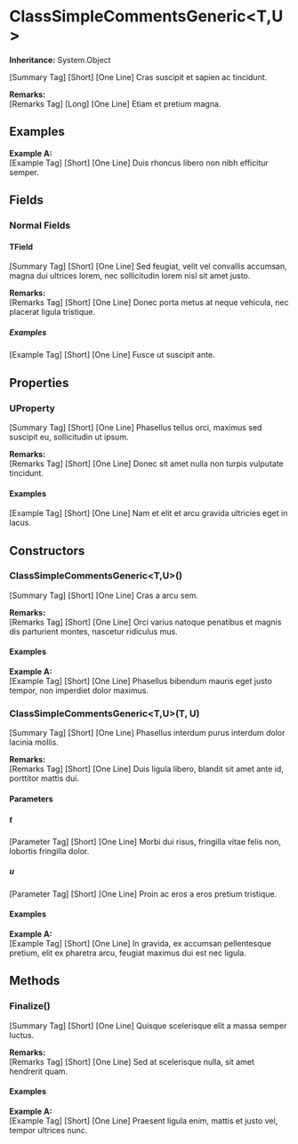 # ClassSimpleCommentsGeneric<T,U>

**Inheritance:** System.Object  
  
[Summary Tag] [Short] [One Line] Cras suscipit et sapien ac tincidunt.

**Remarks:**  
[Remarks Tag] [Long] [One Line] Etiam et pretium magna.

## Examples

**Example A:**  
[Example Tag] [Short] [One Line] Duis rhoncus libero non nibh efficitur semper.

## Fields

### Normal Fields

#### TField 

[Summary Tag] [Short] [One Line] Sed feugiat, velit vel convallis accumsan, magna dui ultrices lorem, nec sollicitudin lorem nisl sit amet justo.

**Remarks:**  
[Remarks Tag] [Short] [One Line] Donec porta metus at neque vehicula, nec placerat ligula tristique.

##### Examples

[Example Tag] [Short] [One Line] Fusce ut suscipit ante.

## Properties

### UProperty 

[Summary Tag] [Short] [One Line] Phasellus tellus orci, maximus sed suscipit eu, sollicitudin ut ipsum.

**Remarks:**  
[Remarks Tag] [Short] [One Line] Donec sit amet nulla non turpis vulputate tincidunt.

#### Examples

[Example Tag] [Short] [One Line] Nam et elit et arcu gravida ultricies eget in lacus.

## Constructors

### ClassSimpleCommentsGeneric<T,U>()

[Summary Tag] [Short] [One Line] Cras a arcu sem.

**Remarks:**  
[Remarks Tag] [Short] [One Line] Orci varius natoque penatibus et magnis dis parturient montes, nascetur ridiculus mus.

#### Examples

**Example A:**  
[Example Tag] [Short] [One Line] Phasellus bibendum mauris eget justo tempor, non imperdiet dolor maximus.

### ClassSimpleCommentsGeneric<T,U>(T, U)

[Summary Tag] [Short] [One Line] Phasellus interdum purus interdum dolor lacinia mollis.

**Remarks:**  
[Remarks Tag] [Short] [One Line] Duis ligula libero, blandit sit amet ante id, porttitor mattis dui.

#### Parameters

##### t

[Parameter Tag] [Short] [One Line] Morbi dui risus, fringilla vitae felis non, lobortis fringilla dolor.

##### u

[Parameter Tag] [Short] [One Line] Proin ac eros a eros pretium tristique.

#### Examples

**Example A:**  
[Example Tag] [Short] [One Line] In gravida, ex accumsan pellentesque pretium, elit ex pharetra arcu, feugiat maximus dui est nec ligula.

## Methods

### Finalize()

[Summary Tag] [Short] [One Line] Quisque scelerisque elit a massa semper luctus.

**Remarks:**  
[Remarks Tag] [Short] [One Line] Sed at scelerisque nulla, sit amet hendrerit quam.

#### Examples

**Example A:**  
[Example Tag] [Short] [One Line] Praesent ligula enim, mattis et justo vel, tempor ultrices nunc.

